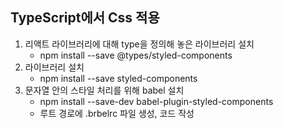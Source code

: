 ## TypeScript에서 Css 적용
1. 리액트 라이브러리에 대해 type을 정의해 놓은 라이브러리 설치
    - npm install --save @types/styled-components
2. 라이브러리 설치
    - npm install --save styled-components
3. 문자열 안의 스타일 처리를 위해 babel 설치
    - npm install --save-dev babel-plugin-styled-components
    - 루트 경로에 .brbelrc 파일 생성, 코드 작성
